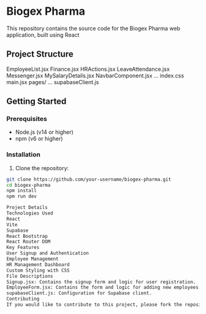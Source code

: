 # Biogex Pharma

This repository contains the source code for the Biogex Pharma web application, built using React


## Project Structure

EmployeeList.jsx
    Finance.jsx
    HRActions.jsx
    LeaveAttendance.jsx
    Messenger.jsx
    MySalaryDetails.jsx
    NavbarComponent.jsx
    ...
index.css
main.jsx
pages/
    ...
supabaseClient.js

## Getting Started

### Prerequisites

- Node.js (v14 or higher)
- npm (v6 or higher)

### Installation

1. Clone the repository:

```sh
git clone https://github.com/your-username/biogex-pharma.git
cd biogex-pharma
npm install
npm run dev

Project Details
Technologies Used
React
Vite
Supabase
React Bootstrap
React Router DOM
Key Features
User Signup and Authentication
Employee Management
HR Management Dashboard
Custom Styling with CSS
File Descriptions
Signup.jsx: Contains the signup form and logic for user registration.
EmployeeForm.jsx: Contains the form and logic for adding new employees.
supabaseClient.js: Configuration for Supabase client.
Contributing
If you would like to contribute to this project, please fork the repository and create a pull request with your changes.
